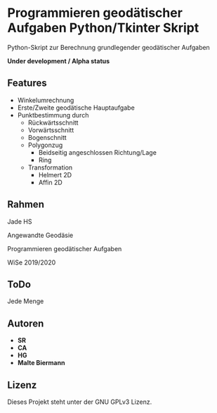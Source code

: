 # Programmieren geodätischer Aufgaben Python/Tkinter Skript
Python-Skript zur Berechnung grundlegender geodätischer Aufgaben

**Under development / Alpha status**

## Features
  * Winkelumrechnung
  * Erste/Zweite geodätische Hauptaufgabe
  * Punktbestimmung durch
    * Rückwärtsschnitt
    * Vorwärtsschnitt
    * Bogenschnitt
    * Polygonzug
      * Beidseitig angeschlossen Richtung/Lage
      * Ring
    * Transformation
      * Helmert 2D
      * Affin 2D

##  Rahmen
Jade HS

Angewandte Geodäsie

Programmieren geodätischer Aufgaben

WiSe 2019/2020

## ToDo
Jede Menge

## Autoren
* **SR**
* **CA**
* **HG**
* **Malte Biermann**

## Lizenz
 Dieses Projekt steht unter der GNU GPLv3 Lizenz.



